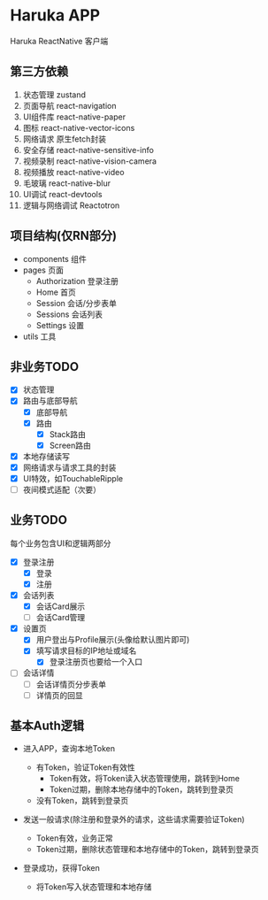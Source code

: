 # Haruka APP
Haruka ReactNative 客户端

## 第三方依赖
1. 状态管理 zustand
2. 页面导航 react-navigation
3. UI组件库 react-native-paper
4. 图标 react-native-vector-icons
5. 网络请求 原生fetch封装
6. 安全存储 react-native-sensitive-info
7. 视频录制 react-native-vision-camera
8. 视频播放 react-native-video
9. 毛玻璃 react-native-blur
10. UI调试 react-devtools
11. 逻辑与网络调试 Reactotron

## 项目结构(仅RN部分)
- components 组件  
- pages 页面  
    - Authorization 登录注册  
    - Home 首页  
    - Session 会话/分步表单  
    - Sessions 会话列表  
    - Settings 设置  
- utils 工具  

## 非业务TODO
- [x] 状态管理
- [x] 路由与底部导航
  - [x] 底部导航
  - [x] 路由
    - [x] Stack路由
    - [x] Screen路由
- [x] 本地存储读写
- [x] 网络请求与请求工具的封装
- [x] UI特效，如TouchableRipple
- [ ] 夜间模式适配（次要）

## 业务TODO
每个业务包含UI和逻辑两部分
- [x] 登录注册
  - [x] 登录
  - [x] 注册 
- [x] 会话列表
  - [x] 会话Card展示
  - [ ] 会话Card管理
- [x] 设置页
  - [x] 用户登出与Profile展示(头像给默认图片即可)
  - [x] 填写请求目标的IP地址或域名
    - [x] 登录注册页也要给一个入口
- [ ] 会话详情
  - [ ] 会话详情页分步表单
  - [ ] 详情页的回显

## 基本Auth逻辑
- 进入APP，查询本地Token
   - 有Token，验证Token有效性
        - Token有效，将Token读入状态管理使用，跳转到Home
        - Token过期，删除本地存储中的Token，跳转到登录页
   - 没有Token，跳转到登录页

- 发送一般请求(除注册和登录外的请求，这些请求需要验证Token)
   - Token有效，业务正常
   - Token过期，删除状态管理和本地存储中的Token，跳转到登录页

- 登录成功，获得Token
   - 将Token写入状态管理和本地存储